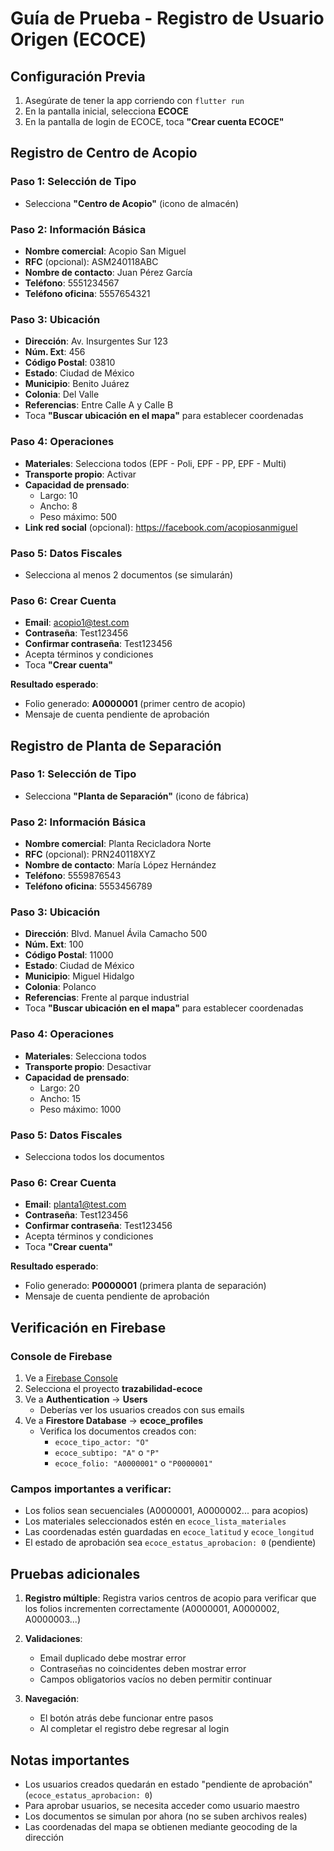 # Guía de Prueba - Registro de Usuario Origen (ECOCE)

## Configuración Previa

1. Asegúrate de tener la app corriendo con `flutter run`
2. En la pantalla inicial, selecciona **ECOCE**
3. En la pantalla de login de ECOCE, toca **"Crear cuenta ECOCE"**

## Registro de Centro de Acopio

### Paso 1: Selección de Tipo
- Selecciona **"Centro de Acopio"** (icono de almacén)

### Paso 2: Información Básica
- **Nombre comercial**: Acopio San Miguel
- **RFC** (opcional): ASM240118ABC
- **Nombre de contacto**: Juan Pérez García
- **Teléfono**: 5551234567
- **Teléfono oficina**: 5557654321

### Paso 3: Ubicación
- **Dirección**: Av. Insurgentes Sur 123
- **Núm. Ext**: 456
- **Código Postal**: 03810
- **Estado**: Ciudad de México
- **Municipio**: Benito Juárez
- **Colonia**: Del Valle
- **Referencias**: Entre Calle A y Calle B
- Toca **"Buscar ubicación en el mapa"** para establecer coordenadas

### Paso 4: Operaciones
- **Materiales**: Selecciona todos (EPF - Poli, EPF - PP, EPF - Multi)
- **Transporte propio**: Activar
- **Capacidad de prensado**:
  - Largo: 10
  - Ancho: 8
  - Peso máximo: 500
- **Link red social** (opcional): https://facebook.com/acopiosanmiguel

### Paso 5: Datos Fiscales
- Selecciona al menos 2 documentos (se simularán)

### Paso 6: Crear Cuenta
- **Email**: acopio1@test.com
- **Contraseña**: Test123456
- **Confirmar contraseña**: Test123456
- Acepta términos y condiciones
- Toca **"Crear cuenta"**

**Resultado esperado**: 
- Folio generado: **A0000001** (primer centro de acopio)
- Mensaje de cuenta pendiente de aprobación

## Registro de Planta de Separación

### Paso 1: Selección de Tipo
- Selecciona **"Planta de Separación"** (icono de fábrica)

### Paso 2: Información Básica
- **Nombre comercial**: Planta Recicladora Norte
- **RFC** (opcional): PRN240118XYZ
- **Nombre de contacto**: María López Hernández
- **Teléfono**: 5559876543
- **Teléfono oficina**: 5553456789

### Paso 3: Ubicación
- **Dirección**: Blvd. Manuel Ávila Camacho 500
- **Núm. Ext**: 100
- **Código Postal**: 11000
- **Estado**: Ciudad de México
- **Municipio**: Miguel Hidalgo
- **Colonia**: Polanco
- **Referencias**: Frente al parque industrial
- Toca **"Buscar ubicación en el mapa"** para establecer coordenadas

### Paso 4: Operaciones
- **Materiales**: Selecciona todos
- **Transporte propio**: Desactivar
- **Capacidad de prensado**:
  - Largo: 20
  - Ancho: 15
  - Peso máximo: 1000

### Paso 5: Datos Fiscales
- Selecciona todos los documentos

### Paso 6: Crear Cuenta
- **Email**: planta1@test.com
- **Contraseña**: Test123456
- **Confirmar contraseña**: Test123456
- Acepta términos y condiciones
- Toca **"Crear cuenta"**

**Resultado esperado**:
- Folio generado: **P0000001** (primera planta de separación)
- Mensaje de cuenta pendiente de aprobación

## Verificación en Firebase

### Console de Firebase
1. Ve a [Firebase Console](https://console.firebase.google.com)
2. Selecciona el proyecto **trazabilidad-ecoce**
3. Ve a **Authentication** → **Users**
   - Deberías ver los usuarios creados con sus emails
4. Ve a **Firestore Database** → **ecoce_profiles**
   - Verifica los documentos creados con:
     - `ecoce_tipo_actor: "O"`
     - `ecoce_subtipo: "A"` o `"P"`
     - `ecoce_folio: "A0000001"` o `"P0000001"`

### Campos importantes a verificar:
- Los folios sean secuenciales (A0000001, A0000002... para acopios)
- Los materiales seleccionados estén en `ecoce_lista_materiales`
- Las coordenadas estén guardadas en `ecoce_latitud` y `ecoce_longitud`
- El estado de aprobación sea `ecoce_estatus_aprobacion: 0` (pendiente)

## Pruebas adicionales

1. **Registro múltiple**: Registra varios centros de acopio para verificar que los folios incrementen correctamente (A0000001, A0000002, A0000003...)

2. **Validaciones**:
   - Email duplicado debe mostrar error
   - Contraseñas no coincidentes deben mostrar error
   - Campos obligatorios vacíos no deben permitir continuar

3. **Navegación**:
   - El botón atrás debe funcionar entre pasos
   - Al completar el registro debe regresar al login

## Notas importantes

- Los usuarios creados quedarán en estado "pendiente de aprobación" (`ecoce_estatus_aprobacion: 0`)
- Para aprobar usuarios, se necesita acceder como usuario maestro
- Los documentos se simulan por ahora (no se suben archivos reales)
- Las coordenadas del mapa se obtienen mediante geocoding de la dirección
